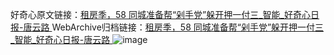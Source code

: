 好奇心原文链接：[租房季，58 同城准备帮“剁手党”躲开押一付三_智能_好奇心日报-唐云路 ](https://www.qdaily.com/articles/10708.html)
WebArchive归档链接：[租房季，58 同城准备帮“剁手党”躲开押一付三_智能_好奇心日报-唐云路 ](http://web.archive.org/web/20190623163159/https://www.qdaily.com/articles/10708.html)
![image](http://ww3.sinaimg.cn/large/007d5XDply1g3wc80l1n4j30u03n7x20)